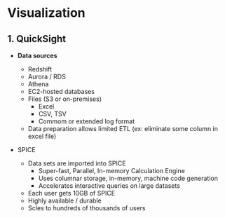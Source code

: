 # Visualization 

## 1. QuickSight

* **Data sources**
    * Redshift
    * Aurora / RDS
    * Athena
    * EC2-hosted databases
    * Files (S3 or on-premises)
        * Excel 
        * CSV, TSV
        * Commom or extended log format
    * Data preparation allows limited ETL (ex: eliminate some column in excel file)

* SPICE
    * Data sets are imported into SPICE
        * Super-fast, Parallel, In-memory Calculation Engine
        * Uses columnar storage, in-memory, machine code generation
        * Accelerates interactive queries on large datasets 
    * Each user gets 10GB of SPICE
    * Highly available / durable 
    * Scles to hundreds of thousands of users


